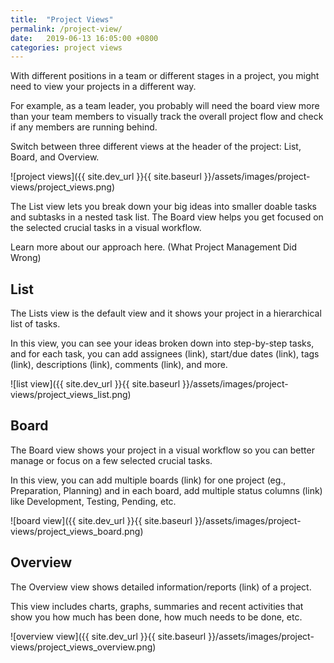 ```yaml
---
title:  "Project Views"
permalink: /project-view/
date:   2019-06-13 16:05:00 +0800
categories: project views
---
```





With different positions in a team or different stages in a project, you might need to view your projects in a different way. 

For example, as a team leader, you probably will need the board view more than your team members to visually track the overall project flow and check if any members are running behind.  

Switch between three different views at the header of the project: List, Board, and Overview. 




![project views]({{ site.dev_url }}{{ site.baseurl }}/assets/images/project-views/project_views.png)


The List view lets you break down your big ideas into smaller doable tasks and subtasks in a nested task list. The Board view helps you get focused on the selected crucial tasks in a visual workflow. 

Learn more about our approach here. (What Project Management Did Wrong)






## List
The Lists view is the default view and it shows your project in a hierarchical list of tasks.
 
In this view, you can see your ideas broken down into step-by-step tasks, and for each task, you can add assignees (link), start/due dates (link), tags (link), descriptions (link), comments (link), and more. 




![list view]({{ site.dev_url }}{{ site.baseurl }}/assets/images/project-views/project_views_list.png)






## Board
The Board view shows your project in a visual workflow so you can better manage or focus on a few selected crucial tasks.

In this view, you can add multiple boards (link) for one project (eg., Preparation, Planning) and in each board, add multiple status columns (link) like Development, Testing, Pending, etc.



![board view]({{ site.dev_url }}{{ site.baseurl }}/assets/images/project-views/project_views_board.png)











## Overview
The Overview view shows detailed information/reports (link) of a project.

This view includes charts, graphs, summaries and recent activities that show you how much has been done, how much needs to be done, etc.




![overview view]({{ site.dev_url }}{{ site.baseurl }}/assets/images/project-views/project_views_overview.png)












